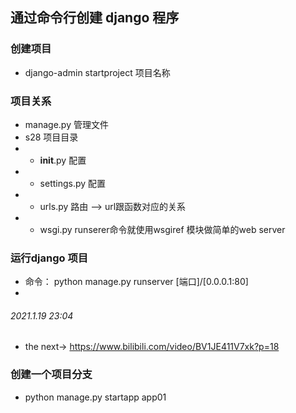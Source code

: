 ## 通过命令行创建 django 程序
### 创建项目
* django-admin startproject 项目名称

### 项目关系
* manage.py 管理文件
* s28 项目目录
* * __init__.py 配置
* * settings.py 配置
* * urls.py 路由 --> url跟函数对应的关系
* * wsgi.py runserer命令就使用wsgiref 模块做简单的web server

### 运行django 项目
* 命令： python manage.py runserver [端口]/[0.0.0.1:80]
* 

###### 2021.1.19 23:04
* the next-> https://www.bilibili.com/video/BV1JE411V7xk?p=18


### 创建一个项目分支
* python manage.py startapp app01


